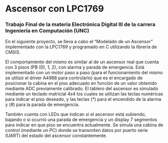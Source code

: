 # Ascensor con LPC1769 

### Trabajo Final de la materia Electrónica Digital III de la carrera Ingeniería en Computación (UNC)

En el siguiente proyecto, se lleva a cabo el “Modelado de un Ascensor” implementado con la LPC1769 y programado en C utilizando la librería de CMSIS.

El comportamiento del mismo es similar al de un ascensor real que cuenta con 3 pisos (PB (0), 1, 2), con alarma y parada de emergencia. Está implementado con un motor paso a paso (para el funcionamiento del mismo se utilizó el driver A4988 para controlarlo) que es el encargado de posicionar la cabina en el piso adecuado en función de un valor obtenido mediante ADC previamente calibrado. El tablero del ascensor es simulado mediante un teclado matricial 4x4 los cuales se utilizan las teclas numéricas para indicar el piso deseado, y las teclas (*) para el encendido de la alarma y (#) para la parada de emergencia. 

También cuenta con LEDs que indican si el ascensor está subiendo, bajando o si ocurrió una parada de emergencia y un display 7 segmentos para indicar en que piso se encuentra actualmente. Se simula una cabina de control (mediante un PC) donde se transmiten datos por puerto serie (UART) del estado del ascensor constantemente.

